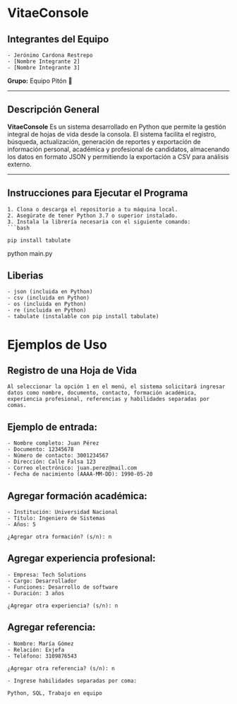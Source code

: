 # VitaeConsole


## Integrantes del Equipo

    - Jerónimo Cardona Restrepo  
    - [Nombre Integrante 2]  
    - [Nombre Integrante 3]  

**Grupo:** Equipo Pitón 🐍

---

## Descripción General

**VitaeConsole** 
    Es un sistema desarrollado en Python que permite la gestión integral de hojas de vida desde la consola. El sistema facilita el registro, búsqueda, actualización, generación de reportes y exportación de información personal, académica y profesional de candidatos, almacenando los datos en formato JSON y permitiendo la exportación a CSV para análisis externo.

---

## Instrucciones para Ejecutar el Programa

    1. Clona o descarga el repositorio a tu máquina local.
    2. Asegúrate de tener Python 3.7 o superior instalado.
    3. Instala la librería necesaria con el siguiente comando:
    ```bash
    
    pip install tabulate

python main.py

## Liberias
    - json (incluida en Python)
    - csv (incluida en Python)
    - os (incluida en Python)
    - re (incluida en Python)
    - tabulate (instalable con pip install tabulate)

# Ejemplos de Uso

## Registro de una Hoja de Vida
    Al seleccionar la opción 1 en el menú, el sistema solicitará ingresar datos como nombre, documento, contacto, formación académica, experiencia profesional, referencias y habilidades separadas por comas.

## Ejemplo de entrada:

    - Nombre completo: Juan Pérez
    - Documento: 12345678
    - Número de contacto: 3001234567
    - Dirección: Calle Falsa 123
    - Correo electrónico: juan.perez@mail.com
    - Fecha de nacimiento (AAAA-MM-DD): 1990-05-20

## Agregar formación académica:
    - Institución: Universidad Nacional
    - Título: Ingeniero de Sistemas
    - Años: 5

    ¿Agregar otra formación? (s/n): n

## Agregar experiencia profesional:
    - Empresa: Tech Solutions
    - Cargo: Desarrollador
    - Funciones: Desarrollo de software
    - Duración: 3 años

    ¿Agregar otra experiencia? (s/n): n

## Agregar referencia:
    - Nombre: María Gómez
    - Relación: Exjefa
    - Teléfono: 3109876543

    ¿Agregar otra referencia? (s/n): n

    - Ingrese habilidades separadas por coma: 

    Python, SQL, Trabajo en equipo
